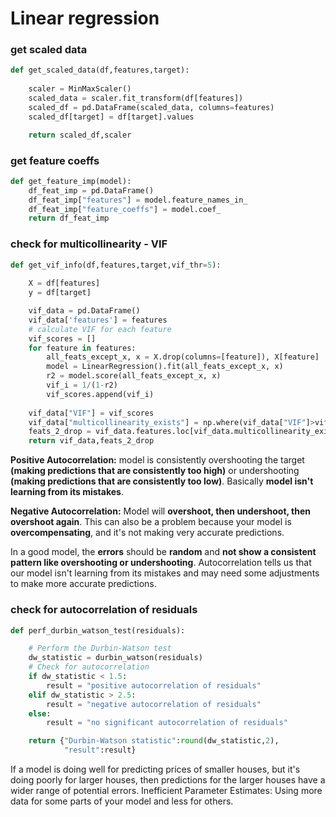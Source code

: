 # Linear regression

### get scaled data
```python
def get_scaled_data(df,features,target):
    
    scaler = MinMaxScaler()
    scaled_data = scaler.fit_transform(df[features])
    scaled_df = pd.DataFrame(scaled_data, columns=features)
    scaled_df[target] = df[target].values

    return scaled_df,scaler

```
### get feature coeffs
```python
def get_feature_imp(model):
    df_feat_imp = pd.DataFrame()
    df_feat_imp["features"] = model.feature_names_in_
    df_feat_imp["feature_coeffs"] = model.coef_
    return df_feat_imp
```
### check for multicollinearity - VIF
```python
def get_vif_info(df,features,target,vif_thr=5):
    
    X = df[features]
    y = df[target]

    vif_data = pd.DataFrame()
    vif_data['features'] = features
    # calculate VIF for each feature
    vif_scores = []
    for feature in features:
        all_feats_except_x, x = X.drop(columns=[feature]), X[feature]
        model = LinearRegression().fit(all_feats_except_x, x)
        r2 = model.score(all_feats_except_x, x)
        vif_i = 1/(1-r2)
        vif_scores.append(vif_i)
        
    vif_data["VIF"] = vif_scores
    vif_data["multicollinearity_exists"] = np.where(vif_data["VIF"]>vif_thr,True,False)
    feats_2_drop = vif_data.features.loc[vif_data.multicollinearity_exists].values.tolist()
    return vif_data,feats_2_drop
```
**Positive Autocorrelation:** model is consistently overshooting the target **(making predictions that are consistently too high)** or undershooting **(making predictions that are consistently too low)**. Basically **model isn't learning from its mistakes**.

**Negative Autocorrelation:** Model will **overshoot, then undershoot, then overshoot again**. This can also be a problem because your model is **overcompensating**, and it's not making very accurate predictions.

In a good model, the **errors** should be **random** and **not show a consistent pattern like overshooting or undershooting**. Autocorrelation tells us that our model isn't learning from its mistakes and may need some adjustments to make more accurate predictions.
### check for autocorrelation of residuals
```python
def perf_durbin_watson_test(residuals):

    # Perform the Durbin-Watson test
    dw_statistic = durbin_watson(residuals)
    # Check for autocorrelation
    if dw_statistic < 1.5:
        result = "positive autocorrelation of residuals"
    elif dw_statistic > 2.5:
        result = "negative autocorrelation of residuals"
    else:
        result = "no significant autocorrelation of residuals"

    return {"Durbin-Watson statistic":round(dw_statistic,2),
            "result":result}
```
If a model is doing well for predicting prices of smaller houses, but it's doing poorly for larger houses, then predictions for the larger houses have a wider range of potential errors.
Inefficient Parameter Estimates: Using more data for some parts of your model and less for others.
